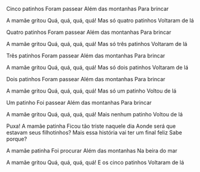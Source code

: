 Cinco patinhos
Foram passear
Além das montanhas
Para brincar

A mamãe gritou
Quá, quá, quá, quá!
Mas só quatro patinhos
Voltaram de lá

Quatro patinhos
Foram passear
Além das montanhas
Para brincar

A mamãe gritou
Quá, quá, quá, quá!
Mas só três patinhos
Voltaram de lá

Três patinhos
Foram passear
Além das montanhas
Para brincar

A mamãe gritou
Quá, quá, quá, quá!
Mas só dois patinhos
Voltaram de lá

Dois patinhos
Foram passear
Além das montanhas
Para brincar

A mamãe gritou
Quá, quá, quá, quá!
Mas só um patinho
Voltou de lá

Um patinho
Foi passear
Além das montanhas
Para brincar

A mamãe gritou
Quá, quá, quá, quá!
Mais nenhum patinho
Voltou de lá

Puxa!
A mamãe patinha
Ficou tão triste naquele dia
Aonde será que estavam seus filhotinhos?
Mais essa história vai ter um final feliz
Sabe porque?

A mamãe patinha
Foi procurar
Além das montanhas
Na beira do mar

A mamãe gritou
Quá, quá, quá, quá!
E os cinco patinhos
Voltaram de lá